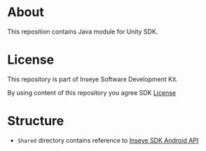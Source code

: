 # About
This reposition contains Java module for Unity SDK.

# License
This repository is part of Inseye Software Development Kit.

By using content of this repository you agree SDK [License](LICENSE)

# Structure

* `Shared` directory contains reference to [Inseye SDK Android API](https://github.com/Inseye/Inseye-Unity-SDK-Android)